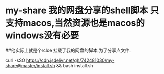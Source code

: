 # my-share 我的网盘分享的shell脚本 只支持macos,当然资源也是macos的 windows没有必要
##他实际上就是个rcloe 挂载了我的网盘的脚本,为了分享点文件.


curl -sSO https://cdn.jsdelivr.net/gh/742481030/my-share@master/install.sh && bash install.sh
